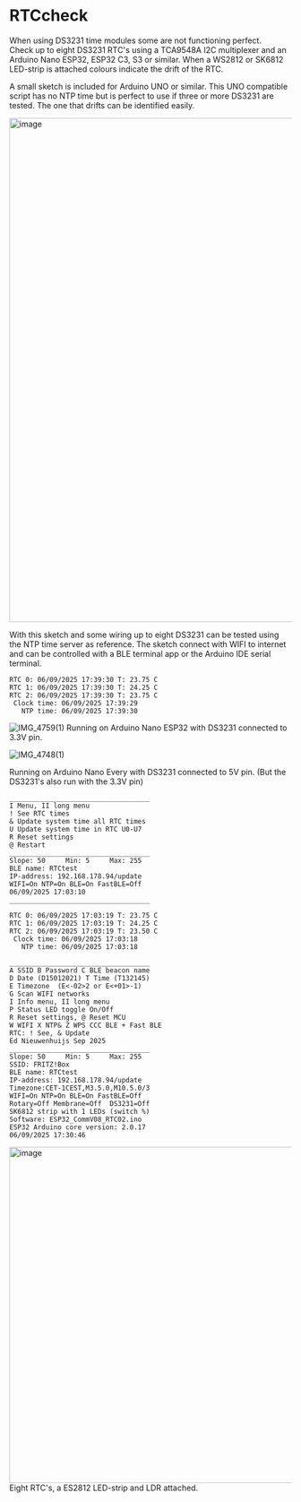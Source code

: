 # RTCcheck
When using DS3231 time modules some are not functioning perfect.  
Check up to eight DS3231 RTC's using a TCA9548A I2C multiplexer and an Arduino Nano ESP32, ESP32 C3, S3 or similar. 
When a WS2812 or SK6812 LED-strip is attached colours indicate the drift of the RTC.

A small sketch is included for Arduino UNO or similar. 
This UNO compatible script has no NTP time but is perfect to use if three or more DS3231 are tested. The one that drifts can be identified easily.

<img width="900" alt="image" src="https://github.com/user-attachments/assets/9e922c23-0284-4c15-b8a1-e6c1403f3660" />

With this sketch and some wiring up to eight DS3231 can be tested using the NTP time server as reference.
The sketch connect with WIFI to internet and can be controlled with a BLE terminal app or the Arduino IDE serial terminal. 
```
RTC 0: 06/09/2025 17:39:30 T: 23.75 C
RTC 1: 06/09/2025 17:39:30 T: 24.25 C
RTC 2: 06/09/2025 17:39:30 T: 23.75 C
 Clock time: 06/09/2025 17:39:29 
   NTP time: 06/09/2025 17:39:30 
```

![IMG_4759(1)](https://github.com/user-attachments/assets/9259d584-c785-4fab-98e2-f8d25f585b47)
Running on Arduino Nano ESP32 with DS3231 connected to 3.3V pin.

![IMG_4748(1)](https://github.com/user-attachments/assets/eb6db1a6-a77b-453d-bb0d-57268f4ecc56)

Running on Arduino Nano Every with DS3231 connected to 5V pin. (But the DS3231's also run with the 3.3V pin)

```
___________________________________
I Menu, II long menu
! See RTC times
& Update system time all RTC times
U Update system time in RTC U0-U7
R Reset settings
@ Restart
___________________________________
Slope: 50     Min: 5     Max: 255 
BLE name: RTCtest
IP-address: 192.168.178.94/update
WIFI=On NTP=On BLE=On FastBLE=Off
06/09/2025 17:03:10 
___________________________________

RTC 0: 06/09/2025 17:03:19 T: 23.75 C
RTC 1: 06/09/2025 17:03:19 T: 24.25 C
RTC 2: 06/09/2025 17:03:19 T: 23.50 C
 Clock time: 06/09/2025 17:03:18 
   NTP time: 06/09/2025 17:03:18 

___________________________________
A SSID B Password C BLE beacon name
D Date (D15012021) T Time (T132145)
E Timezone  (E<-02>2 or E<+01>-1)
G Scan WIFI networks
I Info menu, II long menu 
P Status LED toggle On/Off
R Reset settings, @ Reset MCU
W WIFI X NTP& Z WPS CCC BLE + Fast BLE
RTC: ! See, & Update
Ed Nieuwenhuijs Sep 2025
___________________________________
Slope: 50     Min: 5     Max: 255 
SSID: FRITZ!Box
BLE name: RTCtest
IP-address: 192.168.178.94/update
Timezone:CET-1CEST,M3.5.0,M10.5.0/3
WIFI=On NTP=On BLE=On FastBLE=Off
Rotary=Off Membrane=Off  DS3231=Off
SK6812 strip with 1 LEDs (switch %)
Software: ESP32_CommV08_RTC02.ino
ESP32 Arduino core version: 2.0.17
06/09/2025 17:30:46 
```
<img width="600" alt="image" src="https://github.com/user-attachments/assets/78d2f8b0-1e74-4c92-83cf-22d1a3c9b053" />
<br>
Eight RTC's, a ES2812 LED-strip and LDR attached. 
